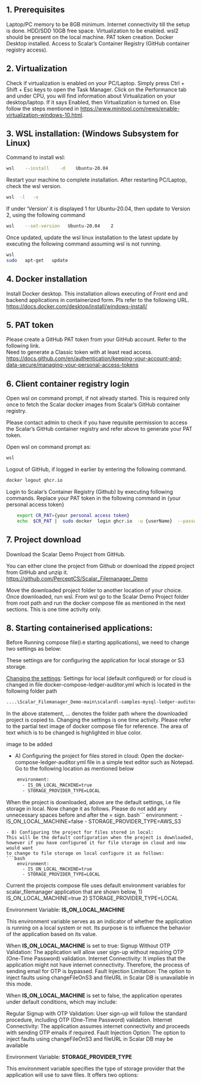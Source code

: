 ## 1. Prerequisites
Laptop/PC memory to be 8GB minimum.
Internet connectivity till the setup is done.
HDD/SDD 10GB free space.
Virtualization to be enabled.
wsl2 should be present on the local machine.
PAT token creation.
Docker Desktop installed.
Access to Scalar’s Container Registry (GitHub container registry access).

## 2. Virtualization
Check if virtualization is enabled on your PC/Laptop. Simply press Ctrl + Shift + Esc keys to open the Task Manager. 
Click on the Performance tab and under CPU, you will find information about Virtualization on your desktop/laptop. 
If it says Enabled, then Virtualization is turned on. Else follow the steps mentioned in 
https://www.minitool.com/news/enable-virtualization-windows-10.html.

## 3. WSL installation: (Windows Subsystem for Linux)
Command to install wsl:
```bash
wsl    --install    -d    Ubuntu-20.04
```
Restart your machine to complete installation. After restarting PC/Laptop, check the wsl version.
```bash
wsl  -l   -v
```
If under ‘Version’ it is displayed 1 for Ubuntu-20.04, then update to Version 2, using the following command
```bash
wsl    --set-version   Ubuntu-20.04    2
```
Once updated, update the wsl linux installation to the latest update by executing the following command assuming wsl is not running.
```bash
wsl
sudo   apt-get   update
```

## 4. Docker installation
Install Docker desktop. This installation allows executing of Front end and backend applications in containerized form. Pls refer to the following URL.
https://docs.docker.com/desktop/install/windows-install/

## 5. PAT token
Please create a GitHub PAT token from your GitHub account. Refer to the following link.   
Need to generate a Classic token with at least read access.
https://docs.github.com/en/authentication/keeping-your-account-and-data-secure/managing-your-personal-access-tokens

## 6. Client container registry login
Open wsl on command prompt, if not already started. 
This is required only once to fetch the Scalar docker images from Scalar’s GitHub container registry. 

Please contact admin to check if you have requisite permission to access the Scalar’s GitHub container registry and refer above to generate your PAT token.

Open wsl on command prompt as:
```bash
wsl
```
Logout of GitHub, if logged in earlier by entering the following command.
```bash
docker logout ghcr.io
```
Login to Scalar’s Container Registry (Github) by executing following commands. Replace your PAT token in the following command in 
{your personal access token}
```bash
    export CR_PAT={your personal access token}
    echo  $CR_PAT |  sudo docker  login ghcr.io  -u {userName}  --password-stdin
```

## 7. Project download

Download the Scalar Demo Project from GitHub. 

You can either clone the project from Github or download the zipped project from GitHub and unzip it. 
https://github.com/PerceptCS/Scalar_Filemanager_Demo

Move the downloaded project folder to another location of your choice.
Once downloaded, run wsl. 
From wsl  go to the Scalar Demo Project folder from root path and run the docker compose file as mentioned in the next sections. 
This is one time activity only.

## 8. Starting containerised applications:

Before Running compose file(i.e starting applications), we need to change two settings as below:

These settings are for configuring the application for local storage or S3 storage.

<ins>Changing the settings</ins>:
Settings for local (default configured) or for cloud is changed in file docker-compose-ledger-auditor.yml which is located in the following folder path
```bash
....\Scalar_Filemanager_Demo-main\scalardl-samples-mysql-ledger-auditor
```
In the above statement, … denotes the folder path where the downloaded project is copied to. Changing the settings is one time activity. 
Please refer to the partial text  image of docker compose file for reference. The area of text which is to be changed is  highlighted in blue color.

image to be added

- A) Configuring the project for files stored in cloud:
Open the docker-compose-ledger-auditor.yml  file in a simple text editor such as Notepad. Go to the following location as mentioned below
```bash
    environment:
      - IS_ON_LOCAL_MACHINE=true
      - STORAGE_PROVIDER_TYPE=LOCAL 
```
When the project is downloaded, above are the default settings, i.e file storage in local. Now change it as follows. Please do not add any unnecessary spaces before and after the = sign.
bash```
	environment:
      - IS_ON_LOCAL_MACHINE=false
      - STORAGE_PROVIDER_TYPE=AWS_S3 
```
- B) Configuring the project for files stored in local:
This will be the default configuration when the project is downloaded, however if you have configured it for file storage on cloud and now would want 
to change to file storage on local configure it as follows:
```bash
    environment:
      - IS_ON_LOCAL_MACHINE=true
      - STORAGE_PROVIDER_TYPE=LOCAL 
```

Current the projects compose file uses default environment variables for  scalar_filemanager application that are shown below,
     1) IS_ON_LOCAL_MACHINE=true 
     2) STORAGE_PROVIDER_TYPE=LOCAL

Environment Variable: **IS_ON_LOCAL_MACHINE**

This environment variable serves as an indicator of whether the application is running on a local system or not. Its purpose is to influence the behavior of the application based on its value.

When **IS_ON_LOCAL_MACHINE** is set to true:
Signup Without OTP Validation: The application will allow user sign-up without requiring OTP (One-Time Password) validation.
Internet Connectivity: It implies that the application might not have internet connectivity. Therefore, the process of sending email for OTP is bypassed.
Fault Injection Limitation: The option to inject faults using changeFileOnS3 and fileURL in Scalar DB is unavailable in this mode.

When **IS_ON_LOCAL_MACHINE** is set to false, the application operates under default conditions, which may include:

Regular Signup with OTP Validation: User sign-up will follow the standard procedure, including OTP (One-Time Password) validation.
Internet Connectivity: The application assumes internet connectivity and proceeds with sending OTP emails if required.
Fault Injection Option: The option to inject faults using changeFileOnS3 and fileURL in Scalar DB may be available

Environment Variable: **STORAGE_PROVIDER_TYPE**

This environment variable specifies the type of storage provider that the application will use to save files. It offers two options:








